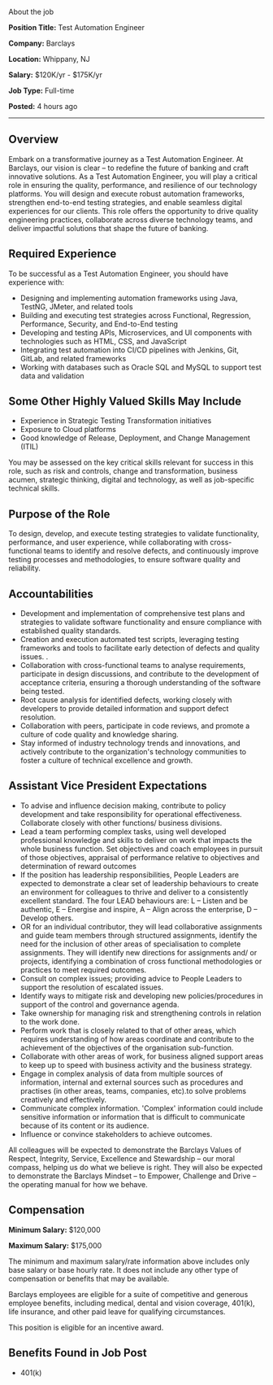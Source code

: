 About the job

**Position Title:** Test Automation Engineer

**Company:** Barclays

**Location:** Whippany, NJ

**Salary:** $120K/yr - $175K/yr

**Job Type:** Full-time

**Posted:** 4 hours ago

---

## Overview

Embark on a transformative journey as a Test Automation Engineer. At Barclays, our vision is clear – to redefine the future of banking and craft innovative solutions. As a Test Automation Engineer, you will play a critical role in ensuring the quality, performance, and resilience of our technology platforms. You will design and execute robust automation frameworks, strengthen end-to-end testing strategies, and enable seamless digital experiences for our clients. This role offers the opportunity to drive quality engineering practices, collaborate across diverse technology teams, and deliver impactful solutions that shape the future of banking.

## Required Experience

To be successful as a Test Automation Engineer, you should have experience with:

- Designing and implementing automation frameworks using Java, TestNG, JMeter, and related tools
- Building and executing test strategies across Functional, Regression, Performance, Security, and End-to-End testing
- Developing and testing APIs, Microservices, and UI components with technologies such as HTML, CSS, and JavaScript
- Integrating test automation into CI/CD pipelines with Jenkins, Git, GitLab, and related frameworks
- Working with databases such as Oracle SQL and MySQL to support test data and validation

## Some Other Highly Valued Skills May Include

- Experience in Strategic Testing Transformation initiatives
- Exposure to Cloud platforms
- Good knowledge of Release, Deployment, and Change Management (ITIL)

You may be assessed on the key critical skills relevant for success in this role, such as risk and controls, change and transformation, business acumen, strategic thinking, digital and technology, as well as job-specific technical skills.

## Purpose of the Role

To design, develop, and execute testing strategies to validate functionality, performance, and user experience, while collaborating with cross-functional teams to identify and resolve defects, and continuously improve testing processes and methodologies, to ensure software quality and reliability.

## Accountabilities

- Development and implementation of comprehensive test plans and strategies to validate software functionality and ensure compliance with established quality standards.
- Creation and execution automated test scripts, leveraging testing frameworks and tools to facilitate early detection of defects and quality issues. .
- Collaboration with cross-functional teams to analyse requirements, participate in design discussions, and contribute to the development of acceptance criteria, ensuring a thorough understanding of the software being tested.
- Root cause analysis for identified defects, working closely with developers to provide detailed information and support defect resolution.
- Collaboration with peers, participate in code reviews, and promote a culture of code quality and knowledge sharing.
- Stay informed of industry technology trends and innovations, and actively contribute to the organization's technology communities to foster a culture of technical excellence and growth.

## Assistant Vice President Expectations

- To advise and influence decision making, contribute to policy development and take responsibility for operational effectiveness. Collaborate closely with other functions/ business divisions.
- Lead a team performing complex tasks, using well developed professional knowledge and skills to deliver on work that impacts the whole business function. Set objectives and coach employees in pursuit of those objectives, appraisal of performance relative to objectives and determination of reward outcomes
- If the position has leadership responsibilities, People Leaders are expected to demonstrate a clear set of leadership behaviours to create an environment for colleagues to thrive and deliver to a consistently excellent standard. The four LEAD behaviours are: L – Listen and be authentic, E – Energise and inspire, A – Align across the enterprise, D – Develop others.
- OR for an individual contributor, they will lead collaborative assignments and guide team members through structured assignments, identify the need for the inclusion of other areas of specialisation to complete assignments. They will identify new directions for assignments and/ or projects, identifying a combination of cross functional methodologies or practices to meet required outcomes.
- Consult on complex issues; providing advice to People Leaders to support the resolution of escalated issues.
- Identify ways to mitigate risk and developing new policies/procedures in support of the control and governance agenda.
- Take ownership for managing risk and strengthening controls in relation to the work done.
- Perform work that is closely related to that of other areas, which requires understanding of how areas coordinate and contribute to the achievement of the objectives of the organisation sub-function.
- Collaborate with other areas of work, for business aligned support areas to keep up to speed with business activity and the business strategy.
- Engage in complex analysis of data from multiple sources of information, internal and external sources such as procedures and practises (in other areas, teams, companies, etc).to solve problems creatively and effectively.
- Communicate complex information. 'Complex' information could include sensitive information or information that is difficult to communicate because of its content or its audience.
- Influence or convince stakeholders to achieve outcomes.

All colleagues will be expected to demonstrate the Barclays Values of Respect, Integrity, Service, Excellence and Stewardship – our moral compass, helping us do what we believe is right. They will also be expected to demonstrate the Barclays Mindset – to Empower, Challenge and Drive – the operating manual for how we behave.

## Compensation

**Minimum Salary:** $120,000

**Maximum Salary:** $175,000

The minimum and maximum salary/rate information above includes only base salary or base hourly rate. It does not include any other type of compensation or benefits that may be available.

Barclays employees are eligible for a suite of competitive and generous employee benefits, including medical, dental and vision coverage, 401(k), life insurance, and other paid leave for qualifying circumstances.

This position is eligible for an incentive award.

## Benefits Found in Job Post

- 401(k)

